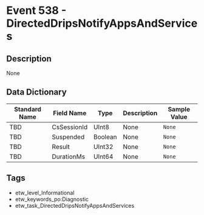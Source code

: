 # Event 538 - DirectedDripsNotifyAppsAndServices

## Description
None

## Data Dictionary
|Standard Name|Field Name|Type|Description|Sample Value|
|---|---|---|---|---|
|TBD|CsSessionId|UInt8|None|`None`|
|TBD|Suspended|Boolean|None|`None`|
|TBD|Result|UInt32|None|`None`|
|TBD|DurationMs|UInt64|None|`None`|

## Tags
* etw_level_Informational
* etw_keywords_po:Diagnostic
* etw_task_DirectedDripsNotifyAppsAndServices